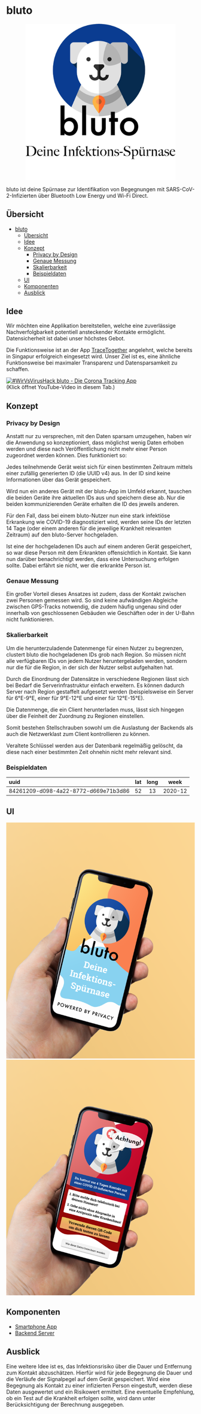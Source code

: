 # bluto

<div align="center">
    <img src="doc/images/Welcome.jpg" alt="Logo" width="400px">
</div>

bluto ist deine Spürnase zur Identifikation von Begegnungen mit SARS-CoV-2-Infizierten über Bluetooth Low Energy und Wi-Fi Direct.

## Übersicht

- [bluto](#bluto)
  - [Übersicht](#%c3%9cbersicht)
  - [Idee](#idee)
  - [Konzept](#konzept)
    - [Privacy by Design](#privacy-by-design)
    - [Genaue Messung](#genaue-messung)
    - [Skalierbarkeit](#skalierbarkeit)
    - [Beispieldaten](#beispieldaten)
  - [UI](#ui)
  - [Komponenten](#komponenten)
  - [Ausblick](#ausblick)

## Idee

Wir möchten eine Applikation bereitstellen, welche eine zuverlässige Nachverfolgbarkeit potentiell ansteckender Kontakte ermöglicht. Datensicherheit ist dabei unser höchstes Gebot.

Die Funktionsweise ist an der App [TraceTogether](https://www.tracetogether.gov.sg/) angelehnt, welche bereits in Singapur erfolgreich eingesetzt wird. Unser Ziel ist es, eine ähnliche Funktionsweise bei maximaler Transparenz und Datensparsamkeit zu schaffen.

<div>
    <a href="https://www.youtube.com/watch?v=3TzDoiDh1gQ" target="_blank">
        <img src="https://img.youtube.com/vi/3TzDoiDh1gQ/0.jpg" alt="#WirVsVirusHack bluto - Die Corona Tracking App" width="400px">
    </a>
    <div>(Klick öffnet YouTube-Video in diesem Tab.)</div>
</div>

## Konzept

### Privacy by Design

Anstatt nur zu versprechen, mit den Daten sparsam umzugehen, haben wir die Anwendung so konzeptioniert, dass möglichst wenig Daten erhoben werden und diese nach Veröffentlichung nicht mehr einer Person zugeordnet werden können. Dies funktioniert so:

Jedes teilnehmende Gerät weist sich für einen bestimmten Zeitraum mittels einer zufällig generierten ID (die UUID v4) aus. In der ID sind keine Informationen über das Gerät gespeichert.

Wird nun ein anderes Gerät mit der bluto-App im Umfeld erkannt, tauschen die beiden Geräte ihre aktuellen IDs aus und speichern diese ab. Nur die beiden kommunizierenden Geräte erhalten die ID des jeweils anderen.

Für den Fall, dass bei einem bluto-Nutzer nun eine stark infektiöse Erkrankung wie COVID-19 diagnostiziert wird, werden seine IDs der letzten 14 Tage (oder einem anderen für die jeweilige Krankheit relevanten Zeitraum) auf den bluto-Server hochgeladen.

Ist eine der hochgeladenen IDs auch auf einem anderen Gerät gespeichert, so war diese Person mit dem Erkrankten offensichtlich in Kontakt. Sie kann nun darüber benachrichtigt werden, dass eine Untersuchung erfolgen sollte. Dabei erfährt sie nicht, wer die erkrankte Person ist.

### Genaue Messung

Ein großer Vorteil dieses Ansatzes ist zudem, dass der Kontakt zwischen zwei Personen gemessen wird. So sind keine aufwändigen Abgleiche zwischen GPS-Tracks notwendig, die zudem häufig ungenau sind oder innerhalb von geschlossenen Gebäuden wie Geschäften oder in der U-Bahn nicht funktionieren.

### Skalierbarkeit

Um die herunterzuladende Datenmenge für einen Nutzer zu begrenzen, clustert bluto die hochgeladenen IDs grob nach Region. So müssen nicht alle verfügbaren IDs von jedem Nutzer heruntergeladen werden, sondern nur die für die Region, in der sich der Nutzer selbst aufgehalten hat.

Durch die Einordnung der Datensätze in verschiedene Regionen lässt sich bei Bedarf die Serverinfrastruktur einfach erweitern. Es können dadurch Server nach Region gestaffelt aufgesetzt werden (beispielsweise ein Server für 6°E-9°E, einer für 9°E-12°E und einer für 12°E-15°E).

Die Datenmenge, die ein Client herunterladen muss, lässt sich hingegen über die Feinheit der Zuordnung zu Regionen einstellen.

Somit bestehen Stellschrauben sowohl um die Auslastung der Backends als auch die Netzwerklast zum Client kontrollieren zu können.

Veraltete Schlüssel werden aus der Datenbank regelmäßig gelöscht, da diese nach einer bestimmten Zeit ohnehin nicht mehr relevant sind.

### Beispieldaten

| uuid | lat | long | week |
| :--- | :-: | :--: | :--: |
| 84261209-d098-4a22-8772-d669e71b3d86 | 52 | 13 | 2020-12 |

## UI

![Splash Screen](doc/images/splash_mock_up.png)
![Kontakt infiziert](doc/images/infected_contact_mock_up.png)

## Komponenten

- [Smartphone App](frontend/README.md)
- [Backend Server](backend/README.md)

## Ausblick

Eine weitere Idee ist es, das Infektionsrisiko über die Dauer und Entfernung zum Kontakt abzuschätzen. Hierfür wird für jede Begegnung die Dauer und die Verläufe der Signalpegel auf dem Gerät gespeichert. Wird eine Begegnung als Kontakt zu einer infizierten Person eingestuft, werden diese Daten ausgewertet und ein Risikowert ermittelt. Eine eventuelle Empfehlung, ob ein Test auf die Krankheit erfolgen sollte, wird dann unter Berücksichtigung der Berechnung ausgegeben.
